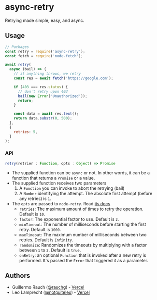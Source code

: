 # async-retry

Retrying made simple, easy, and async.

## Usage

```js
// Packages
const retry = require('async-retry');
const fetch = require('node-fetch');

await retry(
  async (bail) => {
    // if anything throws, we retry
    const res = await fetch('https://google.com');

    if (403 === res.status) {
      // don't retry upon 403
      bail(new Error('Unauthorized'));
      return;
    }

    const data = await res.text();
    return data.substr(0, 500);
  },
  {
    retries: 5,
  }
);
```

### API

```js
retry(retrier : Function, opts : Object) => Promise
```

- The supplied function can be `async` or not. In other words, it can be a function that returns a `Promise` or a value.
- The supplied function receives two parameters
  1. A `Function` you can invoke to abort the retrying (bail)
  2. A `Number` identifying the attempt. The absolute first attempt (before any retries) is `1`.
- The `opts` are passed to `node-retry`. Read [its docs](https://github.com/tim-kos/node-retry)
  - `retries`: The maximum amount of times to retry the operation. Default is `10`.
  - `factor`: The exponential factor to use. Default is `2`.
  - `minTimeout`: The number of milliseconds before starting the first retry. Default is `1000`.
  - `maxTimeout`: The maximum number of milliseconds between two retries. Default is `Infinity`.
  - `randomize`: Randomizes the timeouts by multiplying with a factor between `1` to `2`. Default is `true`.
  - `onRetry`: an optional `Function` that is invoked after a new retry is performed. It's passed the `Error` that triggered it as a parameter.

## Authors

- Guillermo Rauch ([@rauchg](https://twitter.com/rauchg)) - [Vercel](https://vercel.com)
- Leo Lamprecht ([@notquiteleo](https://twitter.com/notquiteleo)) - [Vercel](https://vercel.com)
